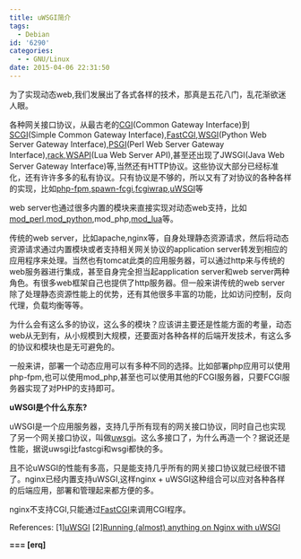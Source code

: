 ```yaml
---
title: uWSGI简介
tags:
  - Debian
id: '6290'
categories:
  - - GNU/Linux
date: 2015-04-06 22:31:50
---
```



<!-- more -->
为了实现动态web,我们发展出了各式各样的技术，那真是五花八门，乱花渐欲迷人眼。

各种网关接口协议，从最古老的[CGI](http://en.wikipedia.org/wiki/Common_Gateway_Interface)(Common Gateway Interface)到[SCGI](http://python.ca/scgi/protocol.txt)(Simple Common Gateway Interface),[FastCGI](http://www.fastcgi.com/drupal/),[WSGI](https://www.python.org/dev/peps/pep-0333/)(Python Web Server Gateway Interface),[PSGI](http://plackperl.org/)(Perl Web Server Gateway Interface),[rack](http://rack.github.io/),[WSAPI](http://keplerproject.github.io/wsapi/)(Lua Web Server API),甚至还出现了JWSGI(Java Web Server Gateway Interface)等,当然还有HTTP协议。这些协议大部分已经标准化，还有许许多多的私有协议。只有协议是不够的，所以又有了对协议的各种各样的实现，比如[php-fpm](http://php-fpm.org/),[spawn-fcgi](http://redmine.lighttpd.net/projects/spawn-fcgi/wiki),[fcgiwrap](http://wiki.nginx.org/Fcgiwrap),[uWSGI](http://uwsgi-docs.readthedocs.org/en/latest/index.html#)等

web server也通过很多内置的模块来直接实现对动态web支持，比如[mod_perl](https://perl.apache.org/),[mod_python](http://modpython.org/),mod_php,[mod_lua](http://httpd.apache.org/docs/trunk/mod/mod_lua.html)等。

传统的web server，比如apache,nginx等，自身处理静态资源请求，然后将动态资源请求通过内置模块或者支持相关网关协议的application server转发到相应的应用程序来处理。当然也有tomcat此类的应用服务器，可以通过http来与传统的web服务器进行集成，甚至自身完全担当起application server和web server两种角色。有很多web框架自己也提供了http服务器。但一般来讲传统的web server除了处理静态资源性能上的优势，还有其他很多丰富的功能，比如访问控制，反向代理，负载均衡等等。

为什么会有这么多的协议，这么多的模块？应该讲主要还是性能方面的考量，动态web从无到有，从小规模到大规模，还要面对各种各样的后端开发技术，有这么多的协议和模块也是无可避免的。

一般来讲，部署一个动态应用可以有多种不同的选择。比如部署php应用可以使用php-fpm,也可以使用mod_php,甚至也可以使用其他的FCGI服务器，只要FCGI服务器实现了对PHP的支持即可。

**uWSGI是个什么东东?**

uWSGI是一个应用服务器，支持几乎所有现有的网关接口协议，同时自己也实现了另一个网关接口协议，叫做[uwsgi](http://uwsgi-docs.readthedocs.org/en/latest/Protocol.html)。这么多接口了，为什么再造一个？据说还是性能，据说uwsgi比fastcgi和wsgi都快的多。

且不论uWSGI的性能有多高，只是能支持几乎所有的网关接口协议就已经很不错了。nginx已经内置支持uWSGI,这样nginx + uWSGI这种组合可以应对各种各样的后端应用，部署和管理起来都方便的多。

nginx不支持CGI,只能通过[FastCGI](https://openwares.net/internet/fastcgi_intro.html)来调用CGI程序。

References:
\[1\][uWSGI](http://uwsgi-docs.readthedocs.org/en/latest/index.html)
\[2\][Running (almost) anything on Nginx with uWSGI](http://metz.gehn.net/2013/02/running-anything-on-nginx-with-uwsgi/)

**\===
\[erq\]**